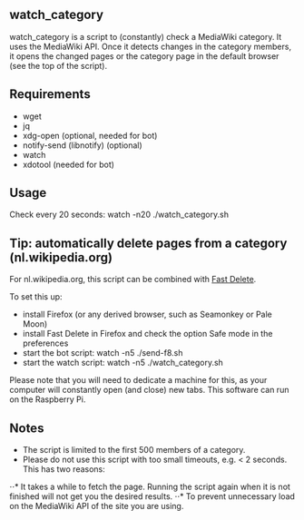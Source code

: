 watch_category
--------------
watch_category is a script to (constantly) check a MediaWiki category. It uses the MediaWiki API. Once it detects changes in the category members, it opens the changed pages or the category page in the default browser (see the top of the script).

Requirements
------------
* wget
* jq
* xdg-open (optional, needed for bot)
* notify-send (libnotify) (optional)
* watch
* xdotool (needed for bot)

Usage
------
Check every 20 seconds:
  watch -n20 ./watch_category.sh

Tip: automatically delete pages from a category (nl.wikipedia.org)
----
For nl.wikipedia.org, this script can be combined with [Fast Delete](https://addons.mozilla.org/en-US/addon/fast-delete/).

To set this up:
* install Firefox (or any derived browser, such as Seamonkey or Pale Moon)
* install Fast Delete in Firefox and check the option Safe mode in the preferences
* start the bot script: watch -n5 ./send-f8.sh
* start the watch script: watch -n5 ./watch_category.sh

Please note that you will need to dedicate a machine for this, as your computer will constantly open (and close) new tabs. This software can run on the Raspberry Pi.

Notes
-----
* The script is limited to the first 500 members of a category.
* Please do not use this script with too small timeouts, e.g. < 2 seconds. This has two reasons:

⋅⋅* It takes a while to fetch the page. Running the script again when it is not finished will not get you the desired results.
⋅⋅* To prevent unnecessary load on the MediaWiki API of the site you are using.
